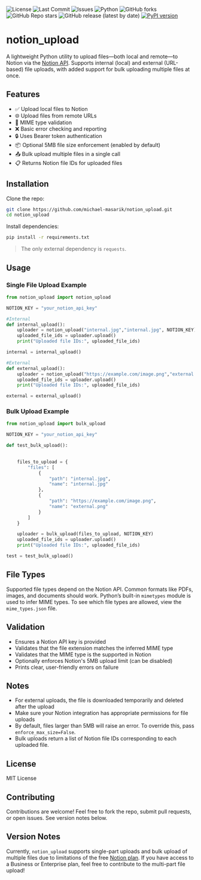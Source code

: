 ![License](https://img.shields.io/github/license/michael-masarik/notion_upload)
![Last Commit](https://img.shields.io/github/last-commit/michael-masarik/notion_upload)
![Issues](https://img.shields.io/github/issues/michael-masarik/notion_upload)
![Python](https://img.shields.io/badge/python-3.8%2B-blue)
![GitHub forks](https://img.shields.io/github/forks/michael-masarik/notion_upload?style=social)
![GitHub Repo stars](https://img.shields.io/github/stars/michael-masarik/notion_upload?style=social)
![GitHub release (latest by date)](https://img.shields.io/github/v/release/michael-masarik/notion_upload)
[![PyPI version](https://img.shields.io/pypi/v/notion-upload.svg)](https://pypi.org/project/notion-upload/)

# notion_upload

A lightweight Python utility to upload files—both local and remote—to Notion via the [Notion API](https://developers.notion.com/). Supports internal (local) and external (URL-based) file uploads, with added support for bulk uploading multiple files at once.

## Features

* ✅ Upload local files to Notion
* 🌐 Upload files from remote URLs
* 📁 MIME type validation
* ❌ Basic error checking and reporting
* 🔒 Uses Bearer token authentication
* 📦 Optional 5MB file size enforcement (enabled by default)
* 📤 Bulk upload multiple files in a single call
* 📋 Returns Notion file IDs for uploaded files

## Installation

Clone the repo:

```bash
git clone https://github.com/michael-masarik/notion_upload.git
cd notion_upload
```

Install dependencies:

```bash
pip install -r requirements.txt
```

> The only external dependency is `requests`.

## Usage

### Single File Upload Example

```python
from notion_upload import notion_upload

NOTION_KEY = "your_notion_api_key"

#Internal
def internal_upload():
    uploader = notion_upload("internal.jpg","internal.jpg", NOTION_KEY)
    uploaded_file_ids = uploader.upload()
    print("Uploaded file IDs:", uploaded_file_ids)

internal = internal_upload()

#External
def external_upload():
    uploader = notion_upload("https://example.com/image.png","external.png", NOTION_KEY)
    uploaded_file_ids = uploader.upload()
    print("Uploaded file IDs:", uploaded_file_ids)

external = external_upload()
```

### Bulk Upload Example

```python
from notion_upload import bulk_upload

NOTION_KEY = "your_notion_api_key"

def test_bulk_upload():
    

    files_to_upload = {
        "files": [
            {
                "path": "internal.jpg",
                "name": "internal.jpg"
            },
            {
                "path": "https://example.com/image.png",
                "name": "external.png"
            }
        ]
    }

    uploader = bulk_upload(files_to_upload, NOTION_KEY)
    uploaded_file_ids = uploader.upload()
    print("Uploaded file IDs:", uploaded_file_ids)

test = test_bulk_upload()
```

## File Types

Supported file types depend on the Notion API. Common formats like PDFs, images, and documents should work. Python’s built-in `mimetypes` module is used to infer MIME types. To see which file types are allowed, view the `mime_types.json` file. 

## Validation

* Ensures a Notion API key is provided
* Validates that the file extension matches the inferred MIME type
* Validates that the MIME type is the supported in Notion
* Optionally enforces Notion's 5MB upload limit (can be disabled)
* Prints clear, user-friendly errors on failure

## Notes

* For external uploads, the file is downloaded temporarily and deleted after the upload
* Make sure your Notion integration has appropriate permissions for file uploads
* By default, files larger than 5MB will raise an error. To override this, pass `enforce_max_size=False`.
* Bulk uploads return a list of Notion file IDs corresponding to each uploaded file.

## License

MIT License

## Contributing

Contributions are welcome! Feel free to fork the repo, submit pull requests, or open issues. See version notes below.

## Version Notes

Currently, `notion_upload` supports single-part uploads and bulk upload of multiple files due to limitations of the free [Notion plan](https://www.notion.com/pricing). If you have access to a Business or Enterprise plan, feel free to contribute to the multi-part file upload!
